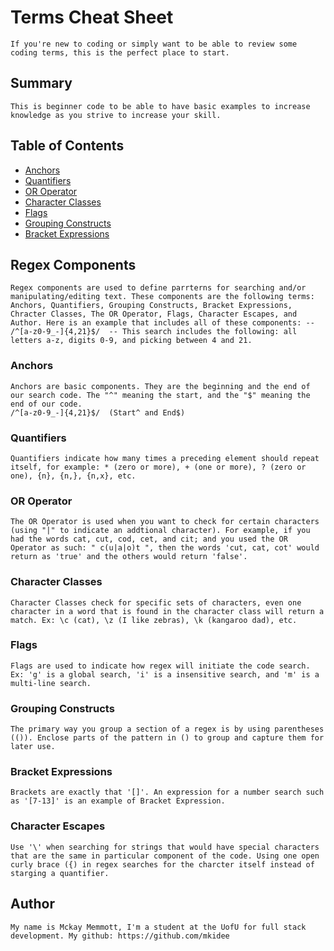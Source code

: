 # Terms Cheat Sheet

    If you're new to coding or simply want to be able to review some coding terms, this is the perfect place to start.

## Summary

    This is beginner code to be able to have basic examples to increase knowledge as you strive to increase your skill.

## Table of Contents

- [Anchors](#anchors)
- [Quantifiers](#quantifiers)
- [OR Operator](#or-operator)
- [Character Classes](#character-classes)
- [Flags](#flags)
- [Grouping Constructs](#grouping-constructs)
- [Bracket Expressions](#bracket-expressions)

## Regex Components

    Regex components are used to define parrterns for searching and/or manipulating/editing text. These components are the following terms: Anchors, Quantifiers, Grouping Constructs, Bracket Expressions, Chracter Classes, The OR Operator, Flags, Character Escapes, and Author. Here is an example that includes all of these components: --
    /^[a-z0-9_-]{4,21}$/  -- This search includes the following: all letters a-z, digits 0-9, and picking between 4 and 21.

### Anchors

    Anchors are basic components. They are the beginning and the end of our search code. The "^" meaning the start, and the "$" meaning the end of our code.
    /^[a-z0-9_-]{4,21}$/  (Start^ and End$)

### Quantifiers

    Quantifiers indicate how many times a preceding element should repeat itself, for example: * (zero or more), + (one or more), ? (zero or one), {n}, {n,}, {n,x}, etc.

### OR Operator

    The OR Operator is used when you want to check for certain characters (using "|" to indicate an addtional character). For example, if you had the words cat, cut, cod, cet, and cit; and you used the OR Operator as such: " c(u|a|o)t ", then the words 'cut, cat, cot' would return as 'true' and the others would return 'false'.

### Character Classes

    Character Classes check for specific sets of characters, even one character in a word that is found in the character class will return a match. Ex: \c (cat), \z (I like zebras), \k (kangaroo dad), etc.

### Flags

    Flags are used to indicate how regex will initiate the code search. Ex: 'g' is a global search, 'i' is a insensitive search, and 'm' is a multi-line search.

### Grouping Constructs

    The primary way you group a section of a regex is by using parentheses (()). Enclose parts of the pattern in () to group and capture them for later use.

### Bracket Expressions

    Brackets are exactly that '[]'. An expression for a number search such as '[7-13]' is an example of Bracket Expression.

### Character Escapes

    Use '\' when searching for strings that would have special characters that are the same in particular component of the code. Using one open curly brace ({) in regex searches for the charcter itself instead of starging a quantifier.

## Author

    My name is Mckay Memmott, I'm a student at the UofU for full stack development. My github: https://github.com/mkidee
